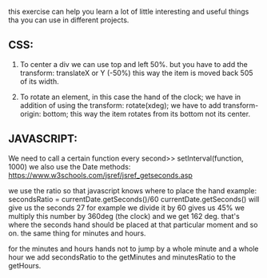 this exercise can help you learn a lot of little interesting and 
useful things tha you can use in different projects.

CSS:
----
1. To center a div we can use top and left 50%. but you have to add the 
transform: translateX or Y (-50%) this way the item is moved back 505 of its width.

2. To rotate an element, in this case the hand of the clock; we have in addition of using the 
transform: rotate(xdeg); we have to add 
transform-origin: bottom;
this way the item rotates from its bottom not its center.

JAVASCRIPT:
-----------
We need to call a certain function every second>>
setInterval(function, 1000)
 we also use the Date methods:
 https://www.w3schools.com/jsref/jsref_getseconds.asp

 we use the ratio so that javascript knows where to place the hand
 example: secondsRatio = currentDate.getSeconds()/60
  currentDate.getSeconds() will give us the seconds 27 for example
  we divide it by 60 gives us 45% we multiply this number by 360deg
  (the clock) and we get 162 deg. that's where the seconds hand should be placed
  at that particular moment and so on. the same thing for minutes and hours.

  for the minutes and hours hands not to jump by a whole minute and a whole hour we add 
  secondsRatio to the getMinutes and minutesRatio to the getHours.

